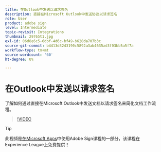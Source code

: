 ```yaml
---
title: 在Outlook中发送以请求签名
description: 直接在Microsoft Outlook中发送协议以请求签名
role: User
product: adobe sign
level: Intermediate
topic-revisit: Integrations
thumbnail: 29765t1.jpg
exl-id: 06d8e6c5-6dbf-4d6c-bf49-b620da707b3c
source-git-commit: b4413d3243190c5892a3ab4635ad3f03bb5a5f7a
workflow-type: tm+mt
source-wordcount: '60'
ht-degree: 0%

---
```


# 在Outlook中发送以请求签名

了解如何通过直接在Microsoft Outlook中发送文档以请求签名来简化文档工作流程。

>[!VIDEO](https://video.tv.adobe.com/v/29765t1?hidetitle=true)

>[!TIP]
>
>此视频是[在Microsoft Apps](https://experienceleague.adobe.com/?recommended=Sign-U-1-2020.2)中使用Adobe Sign课程的一部分，该课程在Experience League上免费提供！
